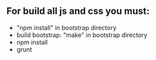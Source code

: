 For build all js and css you must:
----------------------------------
  - "npm install" in bootstrap directory
  - build bootstrap: "make" in bootstrap directory
  - npm install
  - grunt
